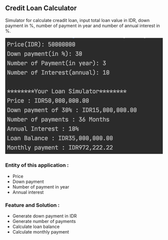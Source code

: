 ## Credit Loan Calculator
Simulator for calculate creadit loan, input total loan value in IDR, down payment in %, number of payment in year and number of annual interest in %.

![Image description](src/images/app.png)

### Entity of this application :
- Price
- Down payment
- Number of payment in year
- Annual interest

### Feature and Solution :
- Generate down payment in IDR
- Generate number of payments
- Calculate loan balance
- Calculate monthly payment